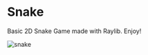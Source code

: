 # Snake
Basic 2D Snake Game made with Raylib. Enjoy!

![snake](https://user-images.githubusercontent.com/66803560/169605080-96040ba7-1c1a-4958-acc2-7c3fdb454567.png)
